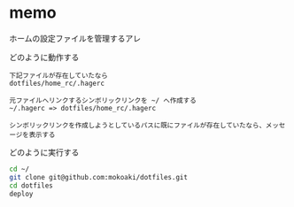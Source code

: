 # memo

ホームの設定ファイルを管理するアレ

どのように動作する

```text
下記ファイルが存在していたなら
dotfiles/home_rc/.hagerc

元ファイルへリンクするシンボリックリンクを ~/ へ作成する
~/.hagerc => dotfiles/home_rc/.hagerc

シンボリックリンクを作成しようとしているパスに既にファイルが存在していたなら、メッセージを表示する
```

どのように実行する

```sh
cd ~/
git clone git@github.com:mokoaki/dotfiles.git
cd dotfiles
deploy
```
